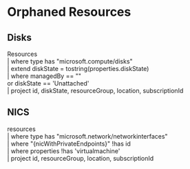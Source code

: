 # Orphaned Resources

## Disks
Resources    
| where type has "microsoft.compute/disks"   
| extend diskState = tostring(properties.diskState)  
| where managedBy == ""  
    or diskState == 'Unattached'  
| project id, diskState, resourceGroup, location, subscriptionId


## NICS
resources  
| where type has "microsoft.network/networkinterfaces"  
| where "{nicWithPrivateEndpoints}" !has id    
| where properties !has 'virtualmachine'  
| project id, resourceGroup, location, subscriptionId